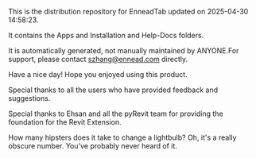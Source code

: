 This is the distribution repository for EnneadTab updated on 2025-04-30 14:58:23.

It contains the Apps and Installation and Help-Docs folders.

It is automatically generated, not manually maintained by ANYONE.For support, please contact szhang@ennead.com directly.

Have a nice day! Hope you enjoyed using this product.

Special thanks to all the users who have provided feedback and suggestions.

Special thanks to Ehsan and all the pyRevit team for providing the foundation for the Revit Extension.






How many hipsters does it take to change a lightbulb? Oh, it's a really obscure number. You've probably never heard of it.